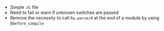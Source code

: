 * Simple .rc file
* Need to fail or warn if unknown switches are passed
* Remove the necessity to call `Ra.parse/0` at the end of a module by using
  `@before_compile`
